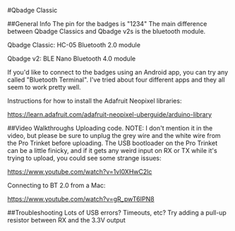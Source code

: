 #Qbadge Classic

##General Info
The pin for the badges is "1234"
The main difference between Qbadge Classics and Qbadge v2s is the bluetooth module. 

Qbadge Classic: HC-05 Bluetooth 2.0 module

Qbadge v2: BLE Nano Bluetooth 4.0 module

If you'd like to connect to the badges using an Android app, you can try any called "Bluetooth Terminal". 
I've tried about four different apps and they all seem to work pretty well.

Instructions for how to install the Adafruit Neopixel libraries: 

https://learn.adafruit.com/adafruit-neopixel-uberguide/arduino-library

##Video Walkthroughs
Uploading code. NOTE: I don't mention it in the video, but please be sure to unplug the grey wire and 
the white wire from the Pro Trinket before uploading. The USB bootloader on the Pro Trinket
can be a little finicky, and if it gets any weird input on RX or TX while it's trying to upload, you
could see some strange issues: 

https://www.youtube.com/watch?v=1vI0XHwC2lc

Connecting to BT 2.0 from a Mac: 

https://www.youtube.com/watch?v=gR_pwT6IPN8

##Troubleshooting
Lots of USB errors? Timeouts, etc?
Try adding a pull-up resistor between RX and the 3.3V output
